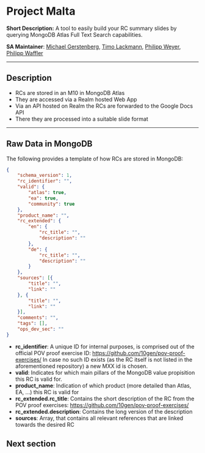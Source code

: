# Project Malta

__Short Description:__ A tool to easily build your RC summary slides by querying MongoDB Atlas Full Text Search capabilities.

__SA Maintainer__: [Michael Gerstenberg](mailto:michael.gerstenberg@mongodb.com), [Timo Lackmann](mailto:timo.lackmann@mongodb.com), [Philipp Weyer](mailto:philipp.weyer@mongodb.com), [Philipp Waffler](mailto:philipp.waffler@mongodb.com) <br/>

---
## Description
- RCs are stored in an M10 in MongoDB Atlas
- They are accessed via a Realm hosted Web App
- Via an API hosted on Realm the RCs are forwarded to the Google Docs API
- There they are processed into a suitable slide format

---
## Raw Data in MongoDB
The following provides a template of how RCs are stored in MongoDB:
```JSON
{
    "schema_version": 1,
    "rc_identifier": "",
    "valid": {
        "atlas": true,
        "ea": true,
        "community": true
    },
    "product_name": "",
    "rc_extended": {
        "en": {
            "rc_title": "",
            "description": ""
        },
        "de": {
            "rc_title": "",
            "description": ""
        }
    },
    "sources": [{
        "title": "",
        "link": ""
    }, {
        "title": "",
        "link": ""
    }],
    "comments": "",
    "tags": [],
    "ops_dev_sec": ""
}
```
* **rc_identifier**: A unique ID for internal purposes, is comprised out of the official POV proof exercise ID: https://github.com/10gen/pov-proof-exercises/ In case no such ID exists (as the RC itself is not listed in the aforementioned repository) a new MXX id is chosen.
* **valid**: Indicates for which main pillars of the MongoDB value propisition this RC is valid for.
* **product_name**: Indication of which product (more detailed than Atlas, EA, ...) this RC is valid for
* **rc_extended.rc_title**: Contains the short description of the RC from the POV proof exercises: https://github.com/10gen/pov-proof-exercises/
* **rc_extended.description**: Contains the long version of the description
* **sources**: Array, that contains all relevant references that are linked towards the desired RC

## Next section
